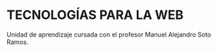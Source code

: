 # TECNOLOGÍAS PARA LA WEB
Unidad de aprendizaje cursada con el profesor Manuel Alejandro Soto Ramos.
